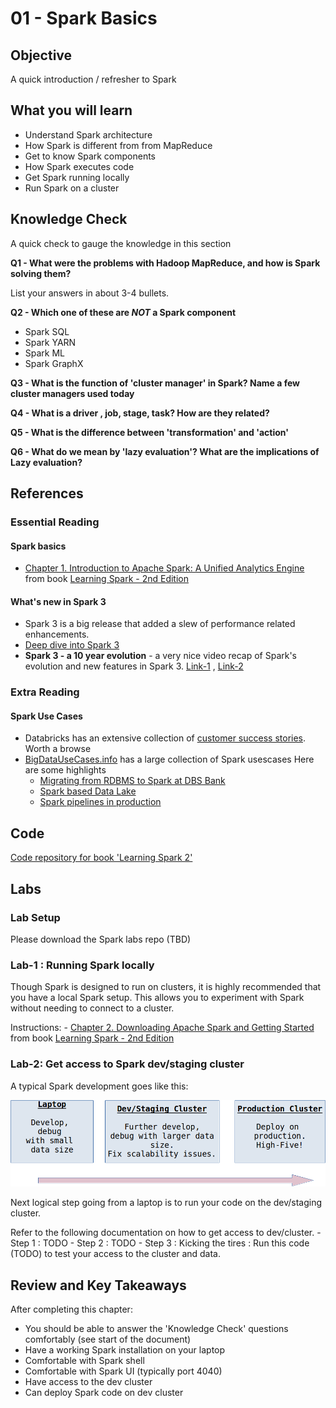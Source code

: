 <link rel='stylesheet' href='assets/css/main.css'/>

# 01 - Spark Basics

## Objective

A quick introduction / refresher to Spark

## What you will learn

- Understand Spark architecture
- How Spark is different from from MapReduce
- Get to know Spark components
- How Spark executes code
- Get Spark running locally
- Run Spark on a cluster

## Knowledge Check

A quick check to gauge the knowledge in this section

**Q1 - What were the problems with Hadoop MapReduce, and how is Spark solving them?**

List your answers in about 3-4 bullets.

**Q2 - Which one of these are *NOT* a Spark component**

- Spark SQL
- Spark YARN
- Spark ML
- Spark GraphX

**Q3 - What is the function of 'cluster manager' in Spark?  Name a few cluster managers used today**

**Q4 - What is a driver , job, stage, task?  How are they related?**

**Q5 - What is the difference between 'transformation' and 'action'**

**Q6 - What do we mean by 'lazy evaluation'?  What are the implications of Lazy evaluation?**

## References

### Essential Reading

#### Spark basics

- [Chapter 1. Introduction to Apache Spark: A Unified Analytics Engine](https://learning.oreilly.com/library/view/learning-spark-2nd/9781492050032/ch01.html#introduction_to_apache_spark_a_unified_a)  from book [Learning Spark - 2nd Edition](https://learning.oreilly.com/library/view/learning-spark-2nd/9781492050032/)

#### What's new in Spark 3  

- Spark 3 is a big release that added a slew of performance related enhancements.
- [Deep dive into Spark 3](https://databricks.com/session_na20/deep-dive-into-the-new-features-of-apache-spark-3-0)
- **Spark 3 - a 10 year evolution** - a very nice video recap of Spark's evolution and new features in Spark 3.  [Link-1](https://databricks.com/session_na20/wednesday-morning-keynotes) ,   [Link-2](https://youtu.be/OLJKIogf2nU) 

### Extra Reading

#### Spark Use Cases

- Databricks has an extensive collection of [customer success stories](https://databricks.com/customers).  Worth a browse
- [BigDataUseCases.info](http://bigdatausecases.info/technologies/spark) has a large collection of Spark usescases  Here are some highlights
    - [Migrating from RDBMS to Spark at DBS Bank](http://bigdatausecases.info/entry/migrating-from-rdbms-data-warehouses-to-apache-spark)
    - [Spark based Data Lake](http://bigdatausecases.info/entry/apache-spark-based-reliable-data-ingestion-in-datalake)
    - [Spark pipelines in production](http://bigdatausecases.info/entry/flowspec-apache-spark-pipelines-in-production)

## Code

[Code repository for book 'Learning Spark 2'](https://github.com/databricks/LearningSparkV2)

## Labs

### Lab Setup

Please download the Spark labs repo (TBD)

### Lab-1 : Running Spark locally

Though Spark is designed to run on clusters, it is highly recommended that you have a local Spark setup.  This allows you to experiment with Spark without needing to connect to a cluster.

Instructions:
    - [Chapter 2. Downloading Apache Spark and Getting Started](https://learning.oreilly.com/library/view/learning-spark-2nd/9781492050032/ch02.html)  from book [Learning Spark - 2nd Edition](https://learning.oreilly.com/library/view/learning-spark-2nd/9781492050032/)

### Lab-2: Get access to Spark dev/staging cluster

A typical Spark development goes like this:

![](images/workflow.png)

Next logical step going from a laptop is to run your code on the dev/staging cluster.

Refer to the following documentation on how to get access to dev/cluster.
    - Step 1 : TODO
    - Step 2 : TODO
    - Step 3 : Kicking the tires : Run this code (TODO) to test your access to the cluster and data.

## Review and Key Takeaways

After completing this chapter:

* You should be able to answer the 'Knowledge Check' questions comfortably (see start of the document)
* Have a working Spark installation on your laptop
* Comfortable with Spark shell
* Comfortable with Spark UI (typically port 4040)
* Have access to the dev cluster
* Can deploy Spark code on dev cluster
